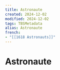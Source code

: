 ```yaml
---
title: Astronaute
created: 2024-12-02
modified: 2024-12-02
tags: TBSMetadata
alias: Astronaute
french:
- "[[1618 Astronauts]]"
---
```

# Astronaute
